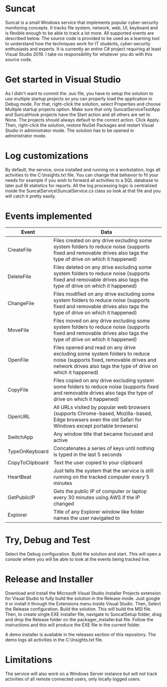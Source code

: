 # Suncat

Suncat is a small Windows service that implements popular cyber-security monitoring concepts. It tracks file system, network, web, UI, keyboard and is flexible enough to be able to track a lot more. All supported events are described below. The source code is provided to be used as a learning tool to understand how the techniques work for IT students, cyber-security enthusiasts and experts. It is currently an entire C# project requiring at least Visual Studio 2019. I take no responsibility for whatever you do with this source code.

# Get started in Visual Studio

As I didn't want to commit the .suo file, you have to setup the solution to use multiple startup projects so you can properly load the application in Debug mode. For that, right-click the solution, select Properties and choose Multiple startup projects option. Make sure that only SuncatServiceTestApp and SuncatHook projects have the Start action and all others are set to None. The projects should always default to the correct action. Click Apply. Then, right-click the solution, restore NuGet Packages and restart Visual Studio in administrator mode. The solution has to be opened in administrator mode.

# Log customizations

By default, the service, once installed and running on a workstation, logs all activities to the C:\Insights.txt file. You can change that behavior to fit your needs for example if you wish to forward all activities to a SQL database to later pull BI statistics for reports. All the log processing logic is centralized inside the SuncatService\SuncatService.cs class so look at that file and you will catch it pretty easily.

# Events implemented

Event|Data
-|-
CreateFile|Files created on any drive excluding some system folders to reduce noise (supports fixed and removable drives also tags the type of drive on which it happened)
DeleteFile|Files deleted on any drive excluding some system folders to reduce noise (supports fixed and removable drives also tags the type of drive on which it happened)
ChangeFile|Files modified on any drive excluding some system folders to reduce noise (supports fixed and removable drives also tags the type of drive on which it happened)
MoveFile|Files moved on any drive excluding some system folders to reduce noise (supports fixed and removable drives also tags the type of drive on which it happened)
OpenFile|Files opened and read on any drive excluding some system folders to reduce noise (supports fixed, removable drives and network drives also tags the type of drive on which it happened)
CopyFile|Files copied on any drive excluding system some folders to reduce noise (supports fixed and removable drives also tags the type of drive on which it happened)
OpenURL|All URLs visited by popular web browsers (supports Chrome-based, Mozilla-based, Edge browsers even the old Safari for Windows except portable browsers)
SwitchApp|Any window title that became focused and active
TypeOnKeyboard|Concatenates a series of keys until nothing is typed in the last 5 seconds
CopyToClipboard|Text the user copied to your clipboard
HeartBeat|Just tells the system that the service is still running on the tracked computer every 5 minutes
GetPublicIP|Gets the public IP of computer or laptop every 30 minutes using AWS if the IP changed
Explorer|Title of any Explorer window like folder names the user navigated to

# Try, Debug and Test

Select the Debug configuration. Build the solution and start. This will open a console where you will be able to look at the events being tracked live.

# Release and Installer

Download and install the Microsoft Visual Studio Installer Projects extension for Visual Studio to fully build the solution in the Release mode. Just google it or install it through the Extensions menu inside Visual Studio. Then, Select the Release configuration. Build the solution. This will build the MSI file. Then, to create single EXE installer file, navigate to SuncatSetup folder, drag and drop the Release folder on the packager_installer.bat file. Follow the instructions and this will produce the EXE file in the current folder.

A demo installer is available in the releases section of this repository. The demo logs all activities in the C:\Insights.txt file.

# Limitations

The service will also work on a Windows Server instance but will not track activities of all remote connected users, only locally logged users.